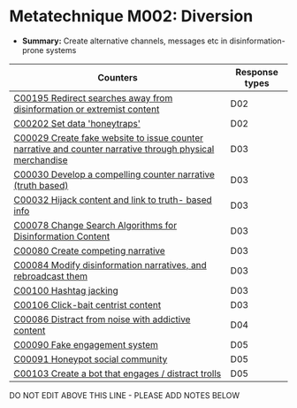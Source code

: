 # Metatechnique M002: Diversion

* **Summary:** Create alternative channels, messages etc in disinformation-prone systems


| Counters | Response types |
| -------- | -------------- |
| [C00195 Redirect searches away from disinformation or extremist content](../../generated_pages/counters/C00195.md) | D02 |
| [C00202 Set data 'honeytraps'](../../generated_pages/counters/C00202.md) | D02 |
| [C00029 Create fake website to issue counter narrative and counter narrative through physical merchandise](../../generated_pages/counters/C00029.md) | D03 |
| [C00030 Develop a compelling counter narrative (truth based)](../../generated_pages/counters/C00030.md) | D03 |
| [C00032 Hijack content and link to truth- based info](../../generated_pages/counters/C00032.md) | D03 |
| [C00078 Change Search Algorithms for Disinformation Content](../../generated_pages/counters/C00078.md) | D03 |
| [C00080 Create competing narrative](../../generated_pages/counters/C00080.md) | D03 |
| [C00084 Modify disinformation narratives, and rebroadcast them](../../generated_pages/counters/C00084.md) | D03 |
| [C00100 Hashtag jacking](../../generated_pages/counters/C00100.md) | D03 |
| [C00106 Click-bait centrist content](../../generated_pages/counters/C00106.md) | D03 |
| [C00086 Distract from noise with addictive content](../../generated_pages/counters/C00086.md) | D04 |
| [C00090 Fake engagement system](../../generated_pages/counters/C00090.md) | D05 |
| [C00091 Honeypot social community](../../generated_pages/counters/C00091.md) | D05 |
| [C00103 Create a bot that engages / distract trolls](../../generated_pages/counters/C00103.md) | D05 |



DO NOT EDIT ABOVE THIS LINE - PLEASE ADD NOTES BELOW